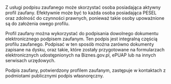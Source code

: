 Z usługi podpisu zaufanego może skorzystać osoba posiadająca aktywny profil zaufany. Efektywnie może być to każda osoba posiadająca PESEL oraz zdolność do czynności prawnych, ponieważ takie osoby upoważnione są do założenia owego profilu.

Profil zaufany można wykorzystać do podpisania dowolnego dokumentu elektronicznego podpisem zaufanym. Ten podpis jest integralną częścią profilu zaufanego.
Podpisać w ten sposób można zarówno dokumenty zapisane na dysku, oraz takie, które zostały przygotowane na formularzach elektronicznych udostępnionych na Biznes.gov.pl, ePUAP lub na innych serwisach urzędowych.

Podpis zaufany, potwierdzony profilem zaufanym, zastępuje w kontaktach z podmiotami publicznymi podpis własnoręczny.